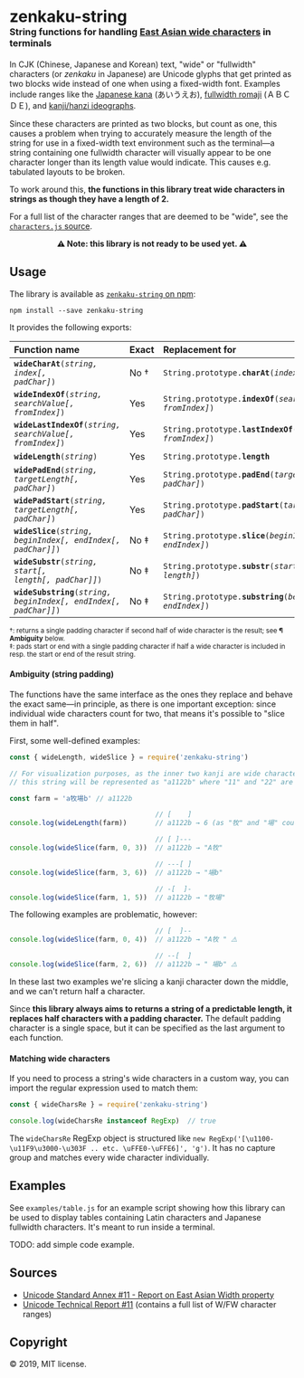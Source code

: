 # zenkaku-string<small><small><small><br>String functions for handling [East Asian wide characters](http://www.unicode.org/reports/tr11-2/) in terminals</small></small></small>

In CJK (Chinese, Japanese and Korean) text, "wide" or "fullwidth" characters (or *zenkaku* in Japanese) are Unicode glyphs that get printed as two blocks wide instead of one when using a fixed-width font. Examples include ranges like the [Japanese kana](https://en.wikipedia.org/wiki/Kana) (あいうえお), [fullwidth romaji](https://en.wikipedia.org/wiki/Halfwidth_and_fullwidth_forms) (ＡＢＣＤＥ), and [kanji/hanzi ideographs](https://en.wikipedia.org/wiki/Kanji).

Since these characters are printed as two blocks, but count as one, this causes a problem when trying to accurately measure the length of the string for use in a fixed-width text environment such as the terminal—a string containing one fullwidth character will visually appear to be one character longer than its length value would indicate. This causes e.g. tabulated layouts to be broken.

To work around this, **the functions in this library treat wide characters in strings as though they have a length of 2.**

For a full list of the character ranges that are deemed to be "wide", see the [`characters.js` source](characters.js).

<center><b>⚠️ Note: this library is not ready to be used yet. ⚠️</b></center>

## Usage

The library is available as [`zenkaku-string` on npm]():

```
npm install --save zenkaku-string
```

It provides the following exports:

| Function name | Exact | Replacement for |
|:--------------|------|:----------------|
| <code><b>wideCharAt</b>(<i>string, index[, padChar]</i>)</code> | No † | <code>String.prototype.<b>charAt</b>(<i>index</i>)</code> |
| <code><b>wideIndexOf</b>(<i>string, searchValue[, fromIndex]</i>)</code> | Yes | <code>String.prototype.<b>indexOf</b>(<i>searchValue[, fromIndex]</i>)</code> |
| <code><b>wideLastIndexOf</b>(<i>string, searchValue[, fromIndex]</i>)</code> | Yes | <code>String.prototype.<b>lastIndexOf</b>(<i>searchValue[, fromIndex]</i>)</code> |
| <code><b>wideLength</b>(<i>string</i>)</code> | Yes | <code>String.prototype.<b>length</b></code> |
| <code><b>widePadEnd</b>(<i>string, targetLength[, padChar]</i>)</code> | Yes | <code>String.prototype.<b>padEnd</b>(<i>targetLength[, padChar]</i>)</code> |
| <code><b>widePadStart</b>(<i>string, targetLength[, padChar]</i>)</code> | Yes | <code>String.prototype.<b>padStart</b>(<i>targetLength[, padChar]</i>)</code> |
| <code><b>wideSlice</b>(<i>string, beginIndex[, endIndex[, padChar]]</i>)</code> | No ‡ | <code>String.prototype.<b>slice</b>(<i>beginIndex[, endIndex]</i>)</code> |
| <code><b>wideSubstr</b>(<i>string, start[, length[, padChar]]</i>)</code> | No ‡ | <code>String.prototype.<b>substr</b>(<i>start[, length]</i>)</code> |
| <code><b>wideSubstring</b>(<i>string, beginIndex[, endIndex[, padChar]]</i>)</code> | No ‡ | <code>String.prototype.<b>substring</b>(<i>beginIndex[, endIndex]</i>)</code> |

<small>†: returns a single padding character if second half of wide character is the result; see **¶ Ambiguity** below.</small><br />
<small>‡: pads start or end with a single padding character if half a wide character is included in resp. the start or end of the result string.</small>

#### Ambiguity (string padding)

The functions have the same interface as the ones they replace and behave the exact same—in principle, as there is one important exception: since individual wide characters count for two, that means it's possible to "slice them in half".

First, some well-defined examples:

```js
const { wideLength, wideSlice } = require('zenkaku-string')

// For visualization purposes, as the inner two kanji are wide characters,
// this string will be represented as "a1122b" where "11" and "22" are our kanji.

const farm = 'a牧場b' // a1122b

                                    // [    ]
console.log(wideLength(farm))       // a1122b → 6 (as "牧" and "場" count for 2)

                                    // [ ]---
console.log(wideSlice(farm, 0, 3))  // a1122b → "A牧"

                                    // ---[ ]
console.log(wideSlice(farm, 3, 6))  // a1122b → "場b"

                                    // -[  ]-
console.log(wideSlice(farm, 1, 5))  // a1122b → "牧場"
```

The following examples are problematic, however:

```js
                                    // [  ]--
console.log(wideSlice(farm, 0, 4))  // a1122b → "A牧 " ⚠️

                                    // --[  ]
console.log(wideSlice(farm, 2, 6))  // a1122b → " 場b" ⚠️
```

In these last two examples we're slicing a kanji character down the middle, and we can't return half a character.

Since **this library always aims to returns a string of a predictable length, it replaces half characters with a padding character.** The default padding character is a single space, but it can be specified as the last argument to each function.

#### Matching wide characters

If you need to process a string's wide characters in a custom way, you can import
the regular expression used to match them:

```js
const { wideCharsRe } = require('zenkaku-string')

console.log(wideCharsRe instanceof RegExp)  // true
```

The `wideCharsRe` RegExp object is structured like `new RegExp('[\u1100-\u11F9\u3000-\u303F .. etc. \uFFE0-\uFFE6]', 'g')`. It has no capture group and matches every wide character individually.

## Examples

See `examples/table.js` for an example script showing how this library can be used to display tables containing Latin characters and Japanese fullwidth characters. It's meant to run inside a terminal.

TODO: add simple code example.

## Sources

* [Unicode Standard Annex #11 - Report on East Asian Width property](https://unicode.org/reports/tr11/)
* [Unicode Technical Report #11](http://www.unicode.org/reports/tr11-2/) (contains a full list of W/FW character ranges)

## Copyright

© 2019, MIT license.
